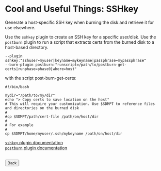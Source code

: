 # Cool and Useful Things: SSHkey

Generate a host-specific SSH key when burning the disk and retrieve it for use elsewhere.

Use the `sshkey` plugin to create an SSH key for a specific user/disk. Use the `postburn` plugin to run a script that extracts certs from the burned disk to a host-based directory.
```
--plugin sshkey:"sshuser=myuser|keyname=mykeyname|passphrase=mypassphrase"
--burn-plugin postburn:"runscript=/path/to/postburn-get-certs|runphase=phase0|where=host"
```

with the script post-burn-get-certs:

```
#!/bin/bash

mydir="/path/to/my/dir"
echo "> Copy certs to save location on the host"
# This will require your customization. Use $SDMPT to reference files and directories on the burned disk
# 
#cp $SDMPT/path/cert-file /path/on/host/dir
#
# For example
#
cp $SDMPT/home/myuser/.ssh/mykeyname /path/on/host/dir
```

<a href="Plugins.md#sshkey">`sshkey` plugin documentation</a><br>
<a href="Plugins.md#postburn">`postburn` plugin documentation</a>


<br>
<form>
<input type="button" value="Back" onclick="history.back()">
</form>
